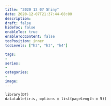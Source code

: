 ```yaml
---
title: "2020 12 07 Shiny"
date: 2020-12-07T21:37:44-08:00
description:
draft: false
hideToc: false
enableToc: true
enableTocContent: false
tocPosition: inner
tocLevels: ["h2", "h3", "h4"]

tags:
-
series:
-
categories:
-
image:
---
```


```{r eruptions, echo=FALSE}
library(DT)
datatable(iris, options = list(pageLength = 5))
```